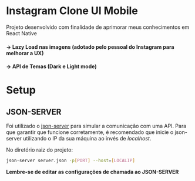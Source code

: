 # Instagram Clone UI Mobile
Projeto desenvolvido com finalidade de aprimorar meus conhecimentos em React Native

#### -> Lazy Load nas imagens (adotado pelo pessoal do Instagram para melhorar a UX)
#### -> API de Temas (Dark e Light mode)


# Setup

## JSON-SERVER

Foi utilizado o [json-server](https://github.com/typicode/json-server) para simular a comunicação com uma API. Para que garantir que funcione corretamente, é recomendado que inicie o json-server utilizando o IP da sua máquina ao invés de *localhost*.

No diretório raiz do projeto:
```bash
json-server server.json -p[PORT] --host=[LOCALIP]
```
**Lembre-se de editar as configurações de chamada ao JSON-SERVER**

